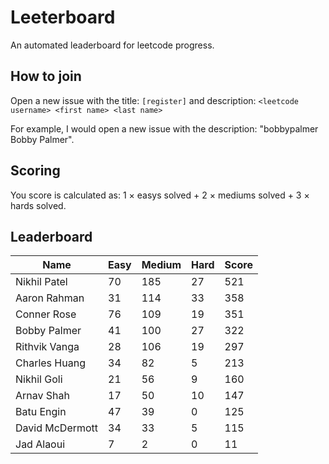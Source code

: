# Leeterboard

An automated leaderboard for leetcode progress.

## How to join

Open a new issue with the title: `[register]` and description:
`<leetcode username> <first name> <last name>`

For example, I would open a new issue with the description: "bobbypalmer Bobby Palmer".

## Scoring

You score is calculated as:
1 $\times$ easys solved + 2 $\times$ mediums solved + 3 $\times$ hards solved.

## Leaderboard
| Name | Easy | Medium | Hard | Score |
| --- | --- | --- | --- | --- |
| Nikhil Patel | 70 | 185 | 27 | 521 |
| Aaron Rahman | 31 | 114 | 33 | 358 |
| Conner Rose | 76 | 109 | 19 | 351 |
| Bobby Palmer | 41 | 100 | 27 | 322 |
| Rithvik Vanga | 28 | 106 | 19 | 297 |
| Charles Huang | 34 | 82 | 5 | 213 |
| Nikhil Goli | 21 | 56 | 9 | 160 |
| Arnav Shah | 17 | 50 | 10 | 147 |
| Batu Engin | 47 | 39 | 0 | 125 |
| David McDermott | 34 | 33 | 5 | 115 |
| Jad Alaoui | 7 | 2 | 0 | 11 |

